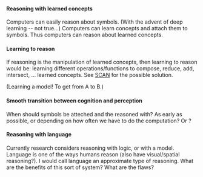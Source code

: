 #### Reasoning with learned concepts 

Computers can easily reason about symbols. (With the advent of deep learning -- not true...) Computers can learn concepts and attach them to symbols. Thus computers can reason about learned concepts. 

#### Learning to reason 

If reasoning is the manipulation of learned concepts, then learning to reason would be: learning different operations/functions to compose, reduce, add, intersect, ... learned concepts. See [SCAN](https://arxiv.org/abs/1707.03389) for the possible solution.

(Learning a model! To get from A to B.)

#### Smooth transition between cognition and perception

When should symbols be atteched and the reasoned with? As early as possible, or depending on how often we have to do the computation? Or ?

#### Reasoning with language

Currently research considers reasoning with logic, or with a model. Language is one of the ways humans reason (also have visual/spatial reasoning?). I would call language an approximate type of reasoning. What are the benefits of this sort of system? What are the flaws?
